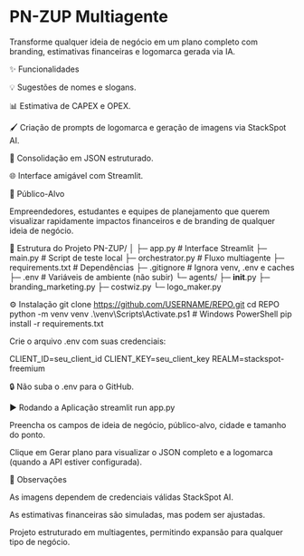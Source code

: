 # PN-ZUP Multiagente
Transforme qualquer ideia de negócio em um plano completo com branding, estimativas financeiras e logomarca gerada via IA.

✨ Funcionalidades

💡 Sugestões de nomes e slogans.

📊 Estimativa de CAPEX e OPEX.

🖌️ Criação de prompts de logomarca e geração de imagens via StackSpot AI.

📑 Consolidação em JSON estruturado.

🌐 Interface amigável com Streamlit.

🎯 Público-Alvo

Empreendedores, estudantes e equipes de planejamento que querem visualizar rapidamente impactos financeiros e de branding de qualquer ideia de negócio.

📂 Estrutura do Projeto
PN-ZUP/
│
├─ app.py                  # Interface Streamlit
├─ main.py                 # Script de teste local
├─ orchestrator.py         # Fluxo multiagente
├─ requirements.txt        # Dependências
├─ .gitignore              # Ignora venv, .env e caches
├─ .env                    # Variáveis de ambiente (não subir)
└─ agents/
    ├─ __init__.py
    ├─ branding_marketing.py
    ├─ costwiz.py
    └─ logo_maker.py

⚙️ Instalação
git clone https://github.com/USERNAME/REPO.git
cd REPO
python -m venv venv
.\venv\Scripts\Activate.ps1   # Windows PowerShell
pip install -r requirements.txt


Crie o arquivo .env com suas credenciais:

CLIENT_ID=seu_client_id
CLIENT_KEY=seu_client_key
REALM=stackspot-freemium


🔒 Não suba o .env para o GitHub.

▶️ Rodando a Aplicação
streamlit run app.py


Preencha os campos de ideia de negócio, público-alvo, cidade e tamanho do ponto.

Clique em Gerar plano para visualizar o JSON completo e a logomarca (quando a API estiver configurada).

📝 Observações

As imagens dependem de credenciais válidas StackSpot AI.

As estimativas financeiras são simuladas, mas podem ser ajustadas.

Projeto estruturado em multiagentes, permitindo expansão para qualquer tipo de negócio.
